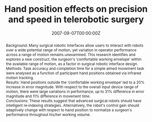 ---
title: "Hand position effects on precision and speed in telerobotic surgery"
authors:
- Alex-Cao
date: "2007-09-07T00:00:00Z"
doi: "https://doi.org/10.1002/rcs.148"

# Schedule page publish date (NOT publication's date).
publishDate: "2020-08-18T00:00:00Z"

# Publication type.
# Legend: 0 = Uncategorized; 1 = Conference paper; 2 = Journal article;
# 3 = Preprint / Working Paper; 4 = Report; 5 = Book; 6 = Book section;
# 7 = Thesis; 8 = Patent
publication_types: ["2"]

# Publication name and optional abbreviated publication name.
publication: The International Journal of Medical Robotics and Computer Assisted Surgery
publication_short: Int J Med Robot Comp

abstract: "Background: Many surgical robotic interfaces allow users to interact with robots over a wide potential range of motion, yet variation in operator performance across a range of motion remains unexamined. This research identifies and explores a new construct, the surgeon's ‘comfortable working envelope’ within the available range of motion, as a factor in surgical robotic interface design.


Methods: Task accuracy and completion time for a simple aimed movement task were analysed as a function of participant hand positions obtained via infrared motion tracking.


Results: Hand positions outside the ‘comfortable working envelope’ led to a 20% increase in error magnitude. With respect to the overall input device range of motion, there were large variations in performance, up to 31% difference in error magnitude and 11% difference in movement time.


Conclusions: These results suggest that advanced surgical robots should have intelligent re‐indexing strategies. Alternatively, the robot's control gain should adaptively change with respect to hand position to normalize a surgeon's performance throughout his/her working volume."

# Summary. An optional shortened abstract.
# summary: Lorem ipsum dolor sit amet, consectetur adipiscing elit. Duis posuere tellus ac convallis placerat. Proin tincidunt magna sed ex sollicitudin condimentum.

tags:
- Range of motion
- Robotic surgery
- Robotic interfaces
- Telerobotics

featured: false

links:
- name: Online Access
  url: https://onlinelibrary.wiley.com/doi/abs/10.1002/rcs.148
# url_pdf: 
# url_code: '#'
# url_dataset: '#'
# url_poster: '#'
# url_project: ''
# url_slides: ''
# url_source: '#'
# url_video: '#'

# Featured image
# To use, add an image named `featured.jpg/png` to your page's folder. 
# image:
#   caption: ''
#   focal_point: ""
#   preview_only: false

# Associated Projects (optional).
#   Associate this publication with one or more of your projects.
#   Simply enter your project's folder or file name without extension.
#   E.g. `internal-project` references `content/project/internal-project/index.md`.
#   Otherwise, set `projects: []`.
# projects:


# Slides (optional).
#   Associate this publication with Markdown slides.
#   Simply enter your slide deck's filename without extension.
#   E.g. `slides: "example"` references `content/slides/example/index.md`.
#   Otherwise, set `slides: ""`.
slides: ""
---